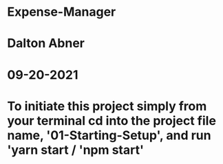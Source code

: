 # Expense-Manager 
# Dalton Abner
# 09-20-2021

# To initiate this project simply from your terminal cd into the project file name, '01-Starting-Setup', and run 'yarn start / 'npm start'
